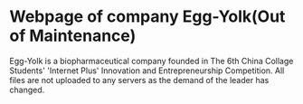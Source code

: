 # Webpage of company Egg-Yolk(Out of Maintenance)
Egg-Yolk is a biopharmaceutical company founded in The 6th China Collage Students' 'Internet Plus' Innovation and Entrepreneurship Competition. 
All files are not uploaded to any servers as the demand of the leader has changed.
